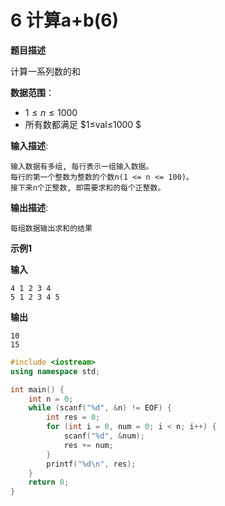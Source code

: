 # 6 计算a+b(6)

**题目描述**

  计算一系列数的和 

 **数据范围**： 

+ $1≤n≤1000$
+ 所有数都满足 $1≤val≤1000 $



**输入描述**:

```
输入数据有多组, 每行表示一组输入数据。
每行的第一个整数为整数的个数n(1 <= n <= 100)。
接下来n个正整数, 即需要求和的每个正整数。
```

**输出描述**:

```
每组数据输出求和的结果
```



**示例1**                        

**输入**

```
4 1 2 3 4
5 1 2 3 4 5
```

**输出**

```
10
15
```



```c++
#include <iostream>
using namespace std;

int main() {
	int n = 0;
	while (scanf("%d", &n) != EOF) {
        int res = 0;
		for (int i = 0, num = 0; i < n; i++) {
			scanf("%d", &num);
			res += num;
		}
		printf("%d\n", res);
	}
	return 0;
}
```

